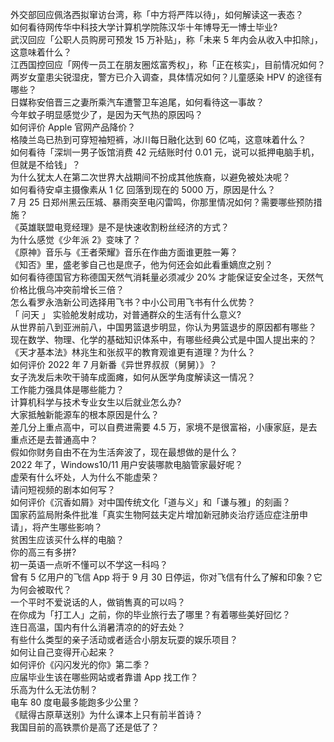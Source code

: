 外交部回应佩洛西拟窜访台湾，称「中方将严阵以待」，如何解读这一表态？  
如何看待网传华中科技大学计算机学院陈汉华十年博导无一博士毕业?  
武汉回应「公职人员购房可预发 15 万补贴」，称「未来 5 年内会从收入中扣除」，这意味着什么？  
江西国控回应「网传一员工在朋友圈炫富秀权」，称「正在核实」，目前情况如何？  
两岁女童患尖锐湿疣，警方已介入调查，具体情况如何？儿童感染 HPV 的途径有哪些？  
日媒称安倍晋三之妻所乘汽车遭警卫车追尾，如何看待这一事故？  
今年蚊子明显感觉少了，是因为天气热的原因吗？  
如何评价 Apple 官网产品降价？  
格陵兰岛已热到可穿短袖短裤，冰川每日融化达到 60 亿吨，这意味着什么？  
如何看待「深圳一男子饭馆消费 42 元结账时付 0.01 元，说可以抵押电脑手机，但就是不给钱」？  
为什么犹太人在第二次世界大战期间不扮成其他族裔，以避免被处决呢？  
如何看待安卓主摄像素从 1 亿 回落到现在的 5000 万，原因是什么？  
7 月 25 日郑州黑云压城、暴雨突至电闪雷鸣，你那里情况如何？需要哪些预防措施？  
《英雄联盟电竞经理》是不是快速收割粉丝经济的方式？  
为什么感觉《少年派 2》变味了？  
《原神》音乐与《王者荣耀》音乐在作曲方面谁更胜一筹？  
《知否》里，盛老爹自己也是庶子，他为何还会如此看重嫡庶之别？  
如何看待德国官方称德国天然气消耗量必须减少 20% 才能保证安全过冬，天然气价格比俄乌冲突前增长三倍？  
怎么看罗永浩新公司选择用飞书？中小公司用飞书有什么优势？  
「 问天 」 实验舱发射成功，对普通群众的生活有什么意义?  
从世界前八到亚洲前八，中国男篮退步明显，你认为男篮退步的原因都有哪些？  
现在数学、物理、化学的基础知识体系中，有哪些经典公式是中国人提出来的？  
《天才基本法》林兆生和张叔平的教育观谁更有道理？为什么？  
如何评价 2022 年 7 月新番《异世界叔叔（舅舅）》？  
女子洗发后未吹干骑车成面瘫，如何从医学角度解读这一情况？  
工作能力强具体是哪些能力？  
计算机科学与技术专业女生以后就业怎么办?  
大家抵触新能源车的根本原因是什么？  
差几分上重点高中，可以自费进需要 4.5 万，家境不是很富裕，小康家庭，是去重点还是去普通高中？  
假如你财务自由不在为生活奔波了，现在最想做的是什么？  
2022 年了，Windows10/11 用户安装哪款电脑管家最好呢？  
虚荣有什么坏处，人为什么不能虚荣？  
请问短视频的剧本如何写？  
如何评价《沉香如屑》对中国传统文化「道与义」和「谦与雅」的刻画？  
国家药监局附条件批准「真实生物阿兹夫定片增加新冠肺炎治疗适应症注册申请」，将产生哪些影响？  
贫困生应该买什么样的电脑？  
你的高三有多拼?  
初一英语一点听不懂可以不学这一科吗？  
曾有 5 亿用户的飞信 App 将于 9 月 30 日停运，你对飞信有什么了解和印象？它为何会被取代？  
一个平时不爱说话的人，做销售真的可以吗？  
在你成为「打工人」之前，你的毕业旅行去了哪里？有着哪些美好回忆？  
连日高温，国内有什么消暑清凉的的好去处？  
有些什么类型的亲子活动或者适合小朋友玩耍的娱乐项目？  
如何让自己变得开心起来？  
如何评价《闪闪发光的你》第二季？  
应届毕业生该在哪些网站或者靠谱 App 找工作？  
乐高为什么无法仿制？  
电车 80 度电最多能跑多少公里？  
《赋得古原草送别》为什么课本上只有前半首诗？  
我国目前的高铁票价是高了还是低了？  
